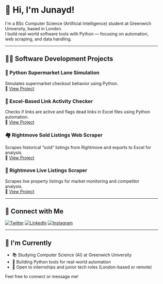 # 👋 Hi, I'm Junayd!

I'm a BSc Computer Science (Artificial Intelligence) student at Greenwich University, based in London.  
I build real-world software tools with Python — focusing on automation, web scraping, and data handling.

---

## 👨‍💻 Software Development Projects

### 🏪 Python Supermarket Lane Simulation  
Simulates supermarket checkout behavior using Python.  
🔗 [View Project](https://github.com/junayd-elahi/SuperMarket-Simulation)

### 🔗 Excel-Based Link Activity Checker  
Checks if links are active and flags dead links in Excel files using Python automation.  
🔗 [View Project](https://github.com/junayd-elahi/Link-Active-Check)

### 🏘️ Rightmove Sold Listings Web Scraper  
Scrapes historical “sold” listings from Rightmove and exports to Excel for analysis.  
🔗 [View Project](https://github.com/junayd-elahi/Rightmove-Sold)

### 🏡 Rightmove Live Listings Scraper  
Scrapes live property listings for market monitoring and competitor analysis.  
🔗 [View Project](https://github.com/junayd-elahi/Web-Scrape/tree/main)

---

## 🤳 Connect with Me


[![Twitter](https://img.shields.io/badge/Twitter-1DA1F2?style=for-the-badge&logo=twitter&logoColor=white)](https://twitter.com/justjunayd)
[![LinkedIn](https://img.shields.io/badge/LinkedIn-0077B5?style=for-the-badge&logo=linkedin&logoColor=white)](https://www.linkedin.com/in/junayd-elahi-2029b9213/)
[![Instagram](https://img.shields.io/badge/Instagram-E4405F?style=for-the-badge&logo=instagram&logoColor=white)](https://www.instagram.com/mysodawarm/)




---

## 💼 I'm Currently

- 📚 Studying Computer Science (AI) at Greenwich University  
- 🤖 Building Python tools for real-world automation  
- 💼 Open to internships and junior tech roles (London-based or remote)  

Feel free to connect or message me!

